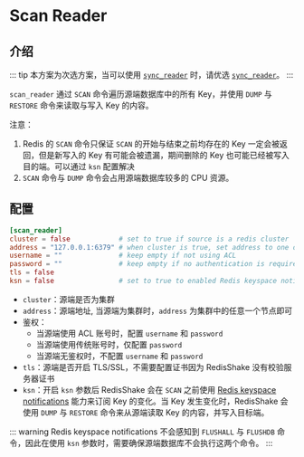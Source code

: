# Scan Reader

## 介绍

::: tip
本方案为次选方案，当可以使用 [`sync_reader`](sync_reader.md) 时，请优选 [`sync_reader`](sync_reader.md)。
:::

`scan_reader` 通过 `SCAN` 命令遍历源端数据库中的所有 Key，并使用 `DUMP` 与 `RESTORE` 命令来读取与写入 Key 的内容。

注意：
1. Redis 的 `SCAN` 命令只保证 `SCAN` 的开始与结束之前均存在的 Key 一定会被返回，但是新写入的 Key 有可能会被遗漏，期间删除的 Key 也可能已经被写入目的端。可以通过 `ksn` 配置解决
2. `SCAN` 命令与 `DUMP` 命令会占用源端数据库较多的 CPU 资源。



## 配置

```toml
[scan_reader]
cluster = false            # set to true if source is a redis cluster
address = "127.0.0.1:6379" # when cluster is true, set address to one of the cluster node
username = ""              # keep empty if not using ACL
password = ""              # keep empty if no authentication is required
tls = false
ksn = false                # set to true to enabled Redis keyspace notifications (KSN) subscription
```

* `cluster`：源端是否为集群
* `address`：源端地址, 当源端为集群时，`address` 为集群中的任意一个节点即可
* 鉴权：
    * 当源端使用 ACL 账号时，配置 `username` 和 `password`
    * 当源端使用传统账号时，仅配置 `password`
    * 当源端无鉴权时，不配置 `username` 和 `password`
* `tls`：源端是否开启 TLS/SSL，不需要配置证书因为 RedisShake 没有校验服务器证书
* `ksn`：开启 `ksn` 参数后 RedisShake 会在 `SCAN` 之前使用 [Redis keyspace notifications](https://redis.io/docs/manual/keyspace-notifications/)
能力来订阅 Key 的变化。当 Key 发生变化时，RedisShake 会使用 `DUMP` 与 `RESTORE` 命令来从源端读取 Key 的内容，并写入目标端。

::: warning
Redis keyspace notifications 不会感知到 `FLUSHALL` 与 `FLUSHDB` 命令，因此在使用 `ksn` 参数时，需要确保源端数据库不会执行这两个命令。
:::
